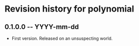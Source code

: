 # Revision history for polynomial

## 0.1.0.0  -- YYYY-mm-dd

* First version. Released on an unsuspecting world.
